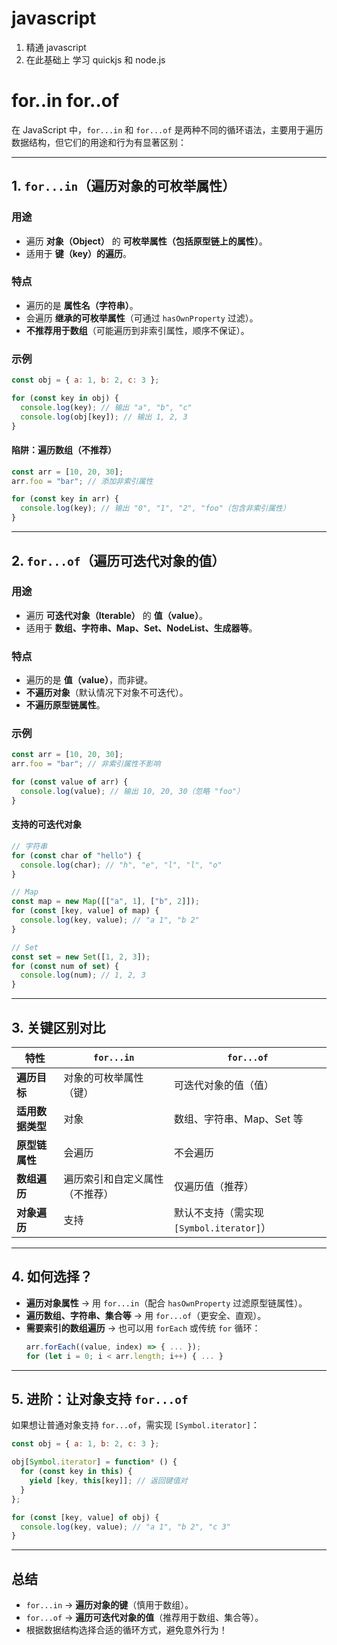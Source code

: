 

# javascript


1. 精通 javascript
2. 在此基础上 学习 quickjs 和 node.js


# for..in for..of

在 JavaScript 中，`for...in` 和 `for...of` 是两种不同的循环语法，主要用于遍历数据结构，但它们的用途和行为有显著区别：

---

## **1. `for...in`（遍历对象的可枚举属性）**
### **用途**
- 遍历 **对象（Object）** 的 **可枚举属性（包括原型链上的属性）**。
- 适用于 **键（key）的遍历**。

### **特点**
- 遍历的是 **属性名（字符串）**。
- 会遍历 **继承的可枚举属性**（可通过 `hasOwnProperty` 过滤）。
- **不推荐用于数组**（可能遍历到非索引属性，顺序不保证）。

### **示例**
```javascript
const obj = { a: 1, b: 2, c: 3 };

for (const key in obj) {
  console.log(key); // 输出 "a", "b", "c"
  console.log(obj[key]); // 输出 1, 2, 3
}
```

#### **陷阱：遍历数组（不推荐）**
```javascript
const arr = [10, 20, 30];
arr.foo = "bar"; // 添加非索引属性

for (const key in arr) {
  console.log(key); // 输出 "0", "1", "2", "foo"（包含非索引属性）
}
```

---

## **2. `for...of`（遍历可迭代对象的值）**
### **用途**
- 遍历 **可迭代对象（Iterable）** 的 **值（value）**。
- 适用于 **数组、字符串、Map、Set、NodeList、生成器等**。

### **特点**
- 遍历的是 **值（value）**，而非键。
- **不遍历对象**（默认情况下对象不可迭代）。
- **不遍历原型链属性**。

### **示例**
```javascript
const arr = [10, 20, 30];
arr.foo = "bar"; // 非索引属性不影响

for (const value of arr) {
  console.log(value); // 输出 10, 20, 30（忽略 "foo"）
}
```

#### **支持的可迭代对象**
```javascript
// 字符串
for (const char of "hello") {
  console.log(char); // "h", "e", "l", "l", "o"
}

// Map
const map = new Map([["a", 1], ["b", 2]]);
for (const [key, value] of map) {
  console.log(key, value); // "a 1", "b 2"
}

// Set
const set = new Set([1, 2, 3]);
for (const num of set) {
  console.log(num); // 1, 2, 3
}
```

---

## **3. 关键区别对比**
| 特性             | `for...in`                     | `for...of`                               |
| ---------------- | ------------------------------ | ---------------------------------------- |
| **遍历目标**     | 对象的可枚举属性（键）         | 可迭代对象的值（值）                     |
| **适用数据类型** | 对象                           | 数组、字符串、Map、Set 等                |
| **原型链属性**   | 会遍历                         | 不会遍历                                 |
| **数组遍历**     | 遍历索引和自定义属性（不推荐） | 仅遍历值（推荐）                         |
| **对象遍历**     | 支持                           | 默认不支持（需实现 `[Symbol.iterator]`） |

---

## **4. 如何选择？**
- **遍历对象属性** → 用 `for...in`（配合 `hasOwnProperty` 过滤原型链属性）。
- **遍历数组、字符串、集合等** → 用 `for...of`（更安全、直观）。
- **需要索引的数组遍历** → 也可以用 `forEach` 或传统 `for` 循环：
  ```javascript
  arr.forEach((value, index) => { ... });
  for (let i = 0; i < arr.length; i++) { ... }
  ```

---

## **5. 进阶：让对象支持 `for...of`**
如果想让普通对象支持 `for...of`，需实现 `[Symbol.iterator]`：
```javascript
const obj = { a: 1, b: 2, c: 3 };

obj[Symbol.iterator] = function* () {
  for (const key in this) {
    yield [key, this[key]]; // 返回键值对
  }
};

for (const [key, value] of obj) {
  console.log(key, value); // "a 1", "b 2", "c 3"
}
```

---

## **总结**
- `for...in` → **遍历对象的键**（慎用于数组）。
- `for...of` → **遍历可迭代对象的值**（推荐用于数组、集合等）。
- 根据数据结构选择合适的循环方式，避免意外行为！